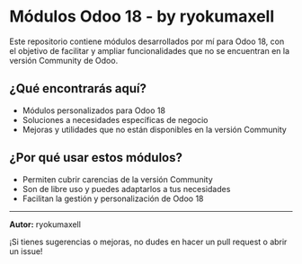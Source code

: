 # Módulos Odoo 18 - by ryokumaxell

Este repositorio contiene módulos desarrollados por mí para Odoo 18, con el objetivo de facilitar y ampliar funcionalidades que no se encuentran en la versión Community de Odoo.

## ¿Qué encontrarás aquí?
- Módulos personalizados para Odoo 18
- Soluciones a necesidades específicas de negocio
- Mejoras y utilidades que no están disponibles en la versión Community

## ¿Por qué usar estos módulos?
- Permiten cubrir carencias de la versión Community
- Son de libre uso y puedes adaptarlos a tus necesidades
- Facilitan la gestión y personalización de Odoo 18

---

**Autor:** ryokumaxell

¡Si tienes sugerencias o mejoras, no dudes en hacer un pull request o abrir un issue! 